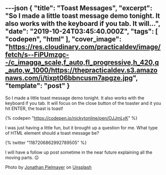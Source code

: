 ---json
{
  "title": "Toast Messages",
  "excerpt": "So I made a little toast message demo tonight. It also works with the keyboard if you tab. It will...",
  "date": "2019-10-24T03:45:40.000Z",
  "tags": [
    "codepen",
    "html"
  ],
  "cover_image": "https://res.cloudinary.com/practicaldev/image/fetch/s--FiPUmzgc--/c_imagga_scale,f_auto,fl_progressive,h_420,q_auto,w_1000/https://thepracticaldev.s3.amazonaws.com/i/tixpt06bbncusm7apgze.jpg",
  "template": "post"
}
---
So I made a little toast message demo tonight. It also works with the keyboard if you tab. It will focus on the close button of the toaster and it you hit ENTER, the toast is toast!

{% codepen "https://codepen.io/nickytonline/pen/OJJmLyK" %}

I was just having a little fun, but it brought up a question for me. What type of HTML element should a toast message be?

{% twitter "1187206862992789505" %}

I will have a follow up post sometime in the near future explaining all the moving parts. 😉

Photo by [Jonathan Pielmayer](https://unsplash.com/@jonathanpielmayer?utm_source=unsplash&utm_medium=referral&utm_content=creditCopyText) on [Unsplash](https://unsplash.com/s/photos/toast-breakfast?utm_source=unsplash&utm_medium=referral&utm_content=creditCopyText)
